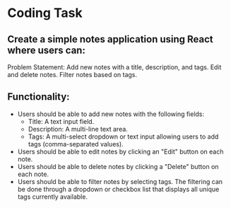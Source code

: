 # Coding Task

## Create a simple notes application using React where users can:
Problem Statement:
Add new notes with a title, description, and tags.
Edit and delete notes.
Filter notes based on tags.

## Functionality:

- Users should be able to add new notes with the following fields:
  - Title: A text input field.
  - Description: A multi-line text area.
  - Tags: A multi-select dropdown or text input allowing users to add tags (comma-separated values).
- Users should be able to edit notes by clicking an "Edit" button on each note.
- Users should be able to delete notes by clicking a "Delete" button on each note.
- Users should be able to filter notes by selecting tags. The filtering can be done through a dropdown or checkbox list that displays all unique tags currently available.

